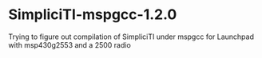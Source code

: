 SimpliciTI-mspgcc-1.2.0
=======================

Trying to figure out compilation of SimpliciTI under mspgcc for Launchpad with msp430g2553 and a 2500 radio